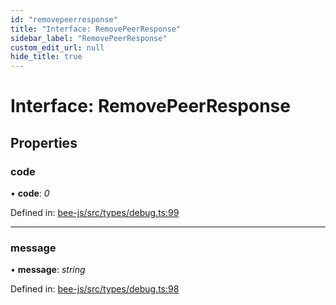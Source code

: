 ```yaml
---
id: "removepeerresponse"
title: "Interface: RemovePeerResponse"
sidebar_label: "RemovePeerResponse"
custom_edit_url: null
hide_title: true
---
```


# Interface: RemovePeerResponse

## Properties

### code

• **code**: *0*

Defined in: [bee-js/src/types/debug.ts:99](https://github.com/ethersphere/bee-js/blob/430becc/src/types/debug.ts#L99)

___

### message

• **message**: *string*

Defined in: [bee-js/src/types/debug.ts:98](https://github.com/ethersphere/bee-js/blob/430becc/src/types/debug.ts#L98)
